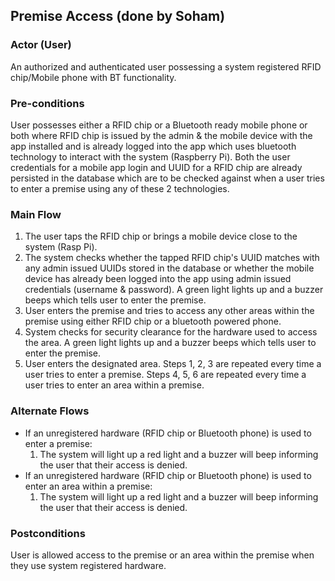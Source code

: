 ## Premise Access (done by Soham)

### Actor (User)
An authorized and authenticated user possessing a system registered RFID chip/Mobile phone with BT functionality.

### Pre-conditions
User possesses either a RFID chip or a Bluetooth ready mobile phone or both where RFID chip is issued by the 
admin & the mobile device with the app installed and is already logged into the app which uses bluetooth technology to interact with the system (Raspberry Pi). Both the user credentials for a mobile app login and UUID for a RFID chip are already persisted in the database which are to be checked against when a user tries to enter a premise using any of these 2 technologies.

### Main Flow
1. The user taps the RFID chip or brings a mobile device close to the system (Rasp Pi).
2. The system checks whether the tapped RFID chip's UUID matches with any admin issued UUIDs stored in the database or whether the mobile device has already been logged into the app using admin issued credentials (username & password). A green light lights up and a buzzer beeps which tells user to enter the premise. 
4. User enters the premise and tries to access any other areas within the premise using either RFID chip or a bluetooth powered phone.
5. System checks for security clearance for the hardware used to access the area. A green light lights up and a buzzer beeps which tells user to enter the premise.
6. User enters the designated area. Steps 1, 2, 3 are repeated every time a user tries to enter a premise. Steps 4, 5, 6 are repeated every time a user tries to enter an area within a premise.

### Alternate Flows
- If an unregistered hardware (RFID chip or Bluetooth phone) is used to enter a premise: 
  1. The system will light up a red light and a buzzer will beep informing the user that their access is denied.
- If an unregistered hardware (RFID chip or Bluetooth phone) is used to enter an area within a premise:
  1. The system will light up a red light and a buzzer will beep informing the user that their access is denied.

### Postconditions
User is allowed access to the premise or an area within the premise when they use system registered hardware.
